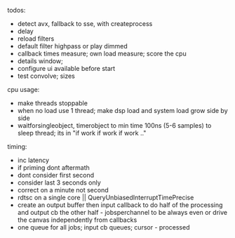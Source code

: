 todos:
 - detect avx, fallback to sse, with createprocess
 - delay
 - reload filters
 - default filter highpass or play dimmed
 - callback times measure; own load measure; score the cpu
 - details window;
 - configure ui available before start
 - test convolve; sizes

cpu usage:
 - make threads stoppable
 - when no load use 1 thread; make dsp load and system load grow side by side
 - waitforsingleobject, timerobject to min time 100ns (5-6 samples) to sleep thread; its in "if work if work if work .."

timing:
 - inc latency
 - if priming dont aftermath
 - dont consider first second
 - consider last 3 seconds only
 - correct on a minute not second
 - rdtsc on a single core || QueryUnbiasedInterruptTimePrecise
 - create an output buffer then input callback to do half of the processing and output cb the other half - jobsperchannel to be always even
   or drive the canvas independently from callbacks
 - one queue for all jobs; input cb queues; cursor - processed
 
